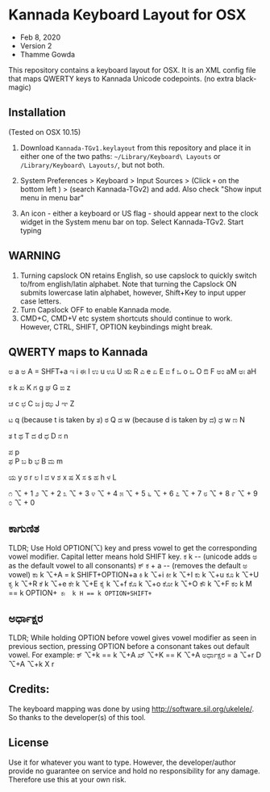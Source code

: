 # Kannada Keyboard Layout for OSX

- Feb 8, 2020
- Version 2
- Thamme Gowda

This repository contains a keyboard layout for OSX. It is an XML config file that maps QWERTY keys to Kannada Unicode codepoints. (no extra black-magic)

## Installation
(Tested on OSX 10.15)
1. Download `Kannada-TGv1.keylayout` from this repository and place it in either one of the two paths: `~/Library/Keyboard\ Layouts` or `/Library/Keyboard\ Layouts/`, but not both.
2. System Preferences > Keyboard > Input Sources > (Click `+` on the bottom left ) > (search Kannada-TGv2) and add. Also check "Show input menu in menu bar"

3. An icon - either a keyboard or US flag - should appear next to the clock widget in the System menu bar on top. Select Kannada-TGv2. Start typing

## WARNING
1. Turning capslock ON retains English, so use capslock to quickly switch to/from english/latin alphabet. Note that turning the Capslock ON submits lowercase latin alphabet, however, Shift+Key to input upper case letters.
2. Turn Capslock OFF to enable Kannada mode.
3. CMD+C, CMD+V etc system shortcuts should continue to work. However, CTRL, SHIFT, OPTION keybindings might break.

## QWERTY maps to Kannada
ಅ a
ಅ A = SHFT+a
ಇ i
ಈ I
ಉ u
ಊ U
ಋ R
ಎ e
ಏ E
ಐ f
ಒ o
ಒ O
ಔ F
ಅಂ aM
ಅಃ aH

ಕ k
ಖ K
ಗ g
ಘ G
ಙ z

ಚ c
ಛ C
ಜ j
ಝ J
ಞ Z

ಟ q (because t is taken by ತ)
ಠ Q
ಡ w (because d is taken by ದ)
ಢ w
ಣ N

ತ t
ಥ T
ದ d
ಧ D
ನ n

ಪ p  
ಫ P
ಬ b
ಭ B
ಮ m

ಯ y
ರ r
ಲ l
ವ v
ಶ x
ಷ X
ಸ s
ಹ h
ಳ L

೧   ⌥ + 1
೨   ⌥ + 2
೩   ⌥ + 3
೪   ⌥ + 4
೫   ⌥ + 5
೬   ⌥ + 6
೭   ⌥ + 7
೮   ⌥ + 8
೯   ⌥ + 9
೦   ⌥ + 0

## ಕಾಗುಣಿತ
TLDR; Use Hold OPTION(⌥) key and press vowel to get the corresponding vowel modifier. Capital letter means hold SHIFT key.
ಕ  k    -- (unicode adds ಅ as the default vowel to all consonants)
ಕ್  ಕ + a -- (removes the default ಅ vowel)
ಕಾ k ⌥+A    = k SHIFT+OPTION+a
ಕಿ k ⌥+i
ಕೀ k ⌥+I
ಕು k ⌥+u
ಕೂ k ⌥+U
ಕೃ  k ⌥+R
ಕೆ  k ⌥+e
ಕೇ k ⌥+E
ಕೈ k ⌥+f
ಕೊ  k ⌥+o
ಕೋ k ⌥+O
ಕೌ k ⌥+F
ಕಂ  k M  == k OPTION+`
ಕಃ  k H == k OPTION+SHIFT+`

## ಅರ್ಧಾಕ್ಷರ
TLDR; While holding OPTION before vowel gives vowel modifier as seen in previous section, pressing OPTION before a consonant takes out default vowel.
For example:
ಕ್ ⌥+k == k ⌥+A
ಖ್ ⌥+K == K ⌥+A
ಅರ್ಧಾಕ್ಷರ = a ⌥+r D ⌥+A ⌥+k X r

## Credits:
The keyboard mapping was done by using http://software.sil.org/ukelele/. So thanks to the developer(s) of this tool.

## License
Use it for whatever you want to type. However, the developer/author provide no guarantee on service and hold no responsibility for any damage. Therefore use this at your own risk.
